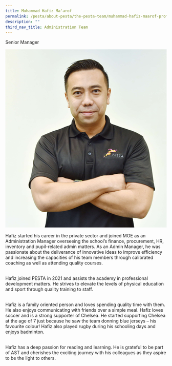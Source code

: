 ```yaml
---
title: Muhammad Hafiz Ma'arof
permalink: /pesta/about-pesta/the-pesta-team/muhammad-hafiz-maarof-profile-bio-2021/
description: ""
third_nav_title: Administration Team
---
```

Senior Manager

![hafiz](/images/hafiz%204.JPG)

Hafiz started his career in the private sector and joined MOE as an Administration Manager overseeing the school’s finance, procurement, HR, inventory and pupil-related admin matters. As an Admin Manager, he was passionate about the deliverance of innovative ideas to improve efficiency and increasing the capacities of his team members through calibrated coaching as well as attending quality courses. &nbsp;<br><br>

Hafiz joined PESTA in 2021 and assists the academy in professional development matters. He strives to elevate the levels of physical education and sport through quality training to staff.  <br><br>
  
Hafiz is a family oriented person and loves spending quality time with them. He also enjoys communicating with friends over a simple meal.&nbsp;Hafiz loves soccer and is a strong supporter of Chelsea. He started supporting Chelsea at the age of 7 just because he saw the team donning blue jerseys – his favourite colour! Hafiz also played rugby during his schooling days and enjoys badminton.  <br><br>
  
Hafiz has a deep passion for reading and learning. He is grateful to be part of AST and cherishes the exciting journey with his colleagues as they aspire to be the light to others. <p></p>